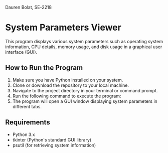 Dauren Bolat, SE-2218


# System Parameters Viewer

This program displays various system parameters such as operating system information, CPU details, 
memory usage, and disk usage in a graphical user interface (GUI).

## How to Run the Program

1. Make sure you have Python installed on your system.
2. Clone or download the repository to your local machine.
3. Navigate to the project directory in your terminal or command prompt.
4. Run the following command to execute the program:
5. The program will open a GUI window displaying system parameters in different tabs.

## Requirements

- Python 3.x
- tkinter (Python's standard GUI library)
- psutil (for retrieving system information)